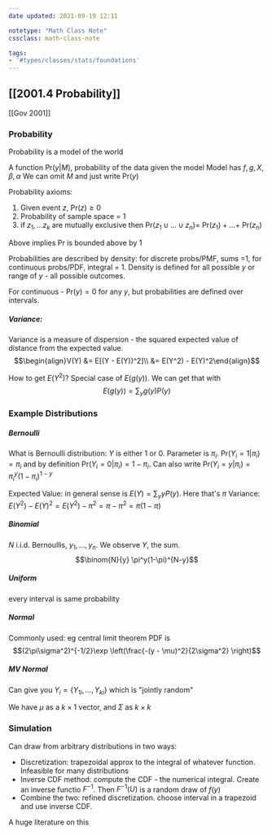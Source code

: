 ```yaml
---
date updated: 2021-09-19 12:11

notetype: "Math Class Note"
cssclass: math-class-note

tags: 
- '#types/classes/stats/foundations'
---
```


## [[2001.4 Probability]]
[[Gov 2001]]

### Probability 
Probability is a model of the world

A function Pr$(y |M)$, probability of the data given the model
Model has $f, g, X, \beta, \alpha$ 
We can omit $M$ and just write Pr$(y)$

Probability axioms:
1. Given event $z$, Pr$(z) \geq 0$
2. Probability of sample space = 1
3. if $z_1, \ldots z_k$ are mutually exclusive then Pr$(z_1 \cup  \ldots \cup  z_n) =$ Pr$(z_1) + \ldots +$ Pr$(z_n)$

Above implies Pr is bounded above by 1

Probabilities are described by density: for discrete probs/PMF, sums =1, for continuous probs/PDF, integral = 1. Density is defined for all possible $y$ or range of $y$ - all possible outcomes.

For continuous - Pr$(y) = 0$ for any $y$, but probabilities are defined over intervals.  
##### Variance:

Variance is a measure of dispersion - the  squared expected value of distance from the expected value. 
$$\begin{align}V(Y) &= E[(Y - E(Y))^2]\\ &= E(Y^2) - E(Y)^2\end{align}$$

How to get $E(Y^2)$? Special case of $E(g(y))$. We can get that with 
$$E(g(y)) = \sum_y g(y)\text{P}(y)$$



### Example Distributions

##### Bernoulli

What is Bernoulli distribution: $Y$ is either $1$ or $0$. Parameter is $\pi_i$.  Pr$(Y_i = 1|\pi_i) = \pi_i$ and by definition Pr$(Y_i = 0|\pi_i) = 1- \pi_i$. Can also write Pr$(Y_i = y| \pi_i) = \pi_i^y(1-\pi_i)^{1-y}$

Expected Value: in general sense is $E(Y) = \sum_y yP(y)$. Here that's $\pi$
Variance: $E(Y^2) - E(Y)^2 = E(Y^2) - \pi^2 = \pi - \pi^2 = \pi(1-\pi)$

##### Binomial 

$N$ i.i.d. Bernoullis, $y_1, \ldots, y_n$. We observe $Y$, the sum. 
$$\binom{N}{y} \pi^y(1-\pi)^{N-y}$$

##### Uniform

every interval is same probability

##### Normal

Commonly used: eg central limit theorem
PDF is 
$$(2\pi\sigma^2)^{-1/2}\exp \left(\frac{-(y - \mu)^2}{2\sigma^2} \right)$$

##### MV Normal
Can give you $Y_i = \{Y_{1i}, \ldots, Y_{ki}\}$ which is "jointly random"

We have $\mu$ as a $k\times 1$ vector, and $\Sigma$ as $k \times k$

### Simulation

Can draw from arbitrary distributions in two ways:
- Discretization: trapezoidal approx to the integral of whatever function. Infeasible for many distributions
- Inverse CDF method: compute the CDF - the numerical integral. Create an inverse functio $F^{-1}$. Then $F^{-1}(U)$ is a random draw of $f(y)$
- Combine the two: refined discretization. choose interval in a trapezoid and use inverse CDF. 

A huge literature on this





